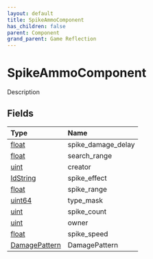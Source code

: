 ```yaml
---
layout: default
title: SpikeAmmoComponent
has_children: false
parent: Component
grand_parent: Game Reflection
---
```

# SpikeAmmoComponent
Description 

## Fields

| Type | Name |
|:----------|:--------------|
| [float](/riftbreaker-wiki/docs/game-reflection/components/float/) | spike_damage_delay |
| [float](/riftbreaker-wiki/docs/game-reflection/components/float/) | search_range |
| [uint](/riftbreaker-wiki/docs/game-reflection/components/uint/) | creator |
| [IdString](/riftbreaker-wiki/docs/game-reflection/components/id_string/) | spike_effect |
| [float](/riftbreaker-wiki/docs/game-reflection/components/float/) | spike_range |
| [uint64](/riftbreaker-wiki/docs/game-reflection/components/uint64/) | type_mask |
| [uint](/riftbreaker-wiki/docs/game-reflection/components/uint/) | spike_count |
| [uint](/riftbreaker-wiki/docs/game-reflection/components/uint/) | owner |
| [float](/riftbreaker-wiki/docs/game-reflection/components/float/) | spike_speed |
| [DamagePattern](/riftbreaker-wiki/docs/game-reflection/classes/damage_pattern/) | DamagePattern |

